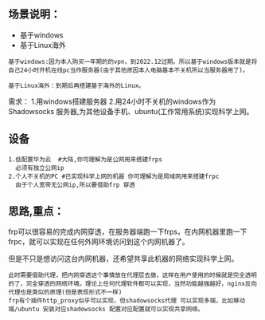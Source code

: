 
## 场景说明：
* 基于windows
* 基于Linux海外
```
基于windows:因为本人购买一年期的的vpn，到2022.12过期。所以基于windows版本就是将自己24小时开机在线pc当作服务器(由于其他原因本人电脑基本不关机所以当服务器用了)。

基于Linux海外：到期后再搭建基于海外的Linux。
```
需求：
1.用windows搭建服务器
2.用24小时不关机的windows作为Shadowsocks 服务器,为其他设备手机、ubuntu(工作常用系统)实现科学上网。

## 设备
```
1.低配置华为云  #大陆,你可理解为是公网用来搭建frps
  必须有独立公网ip
2.个人不关机的PC #已实现科学上网的机器 你可理解为是局域网用来搭建frpc
  由于个人宽带无公网ip,所以要借助frp 穿透
```

## 思路,重点：
frp可以很容易的完成内网穿透，在服务器端跑一下frps，在内网机器里跑一下frpc，就可以实现在任何外网环境访问到这个内网机器了。

但是不只是想访问这台内网机器，还希望共享此机器的网络实现科学上网。
```
此时需要借助代理，把内网穿透这个事情放在代理层去做，这样在用户使用的时候就是完全透明的了，完全穿透的网络环境。理论上任何代理软件都可以实现，当然功能越强越好，nginx反向代理也是类似的原理(但是表现形式不一样)
frp有个插件http_proxy似乎可以实现，但shadowsocks代理 可以实现多端，比如移动端/ubuntu 安装对应shadowsocks 配置对应配置就可以实现共享网络。
```